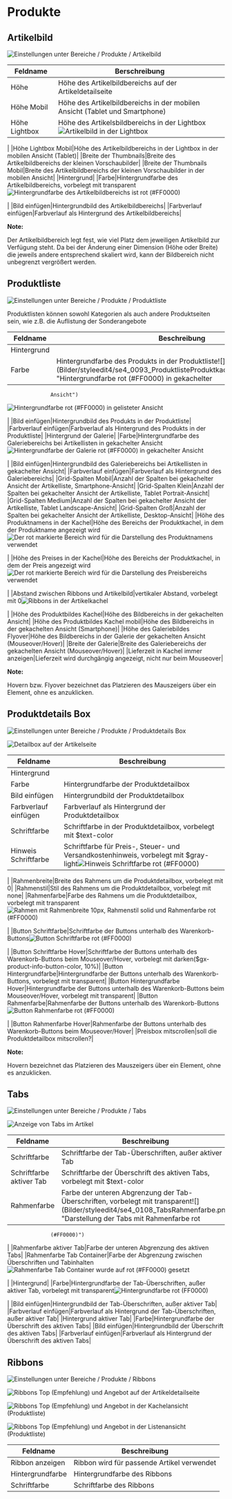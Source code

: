 # Produkte 

## Artikelbild 

![](Bilder/styleedit4/se4_0089_BereicheProdukteArtikelbild.png "Einstellungen unter Bereiche / Produkte /
        Artikelbild")

|Feldname|Berschreibung|
|--------|-------------|
|Höhe|Höhe des Artikelbildbereichs auf der Artikeldetailseite|
|Höhe Mobil|Höhe des Artikelbildbereichs in der mobilen Ansicht \(Tablet und Smartphone\)|
|Höhe Lightbox|Höhe des Artikelsbildbereichs in der Lightbox![](Bilder/styleedit4/se4_0090_ArtikelbildLightbox.png "Artikelbild in der Lightbox")

|
|Höhe Lightbox Mobil|Höhe des Artikelbildbereichs in der Lightbox in der mobilen Ansicht \(Tablet\)|
|Breite der Thumbnails|Breite des Artikelbildbereichs der kleinen Vorschaubilder|
|Breite der Thumbnails Mobil|Breite des Artikelbildbereichs der kleinen Vorschaubilder in der mobilen Ansicht|
|Hintergrund|
|Farbe|Hintergrundfarbe des Artikelbildbereichs, vorbelegt mit transparent![](Bilder/styleedit4/se4_0091_ArtikelbildHIntergrundfarbe.png "Hintergrundfarbe des Artikelbildbereichs ist rot
                  (#FF0000)")

|
|Bild einfügen|Hintergrundbild des Artikelbildbereichs|
|Farbverlauf einfügen|Farbverlauf als Hintergrund des Artikelbildbereichs|

**Note:**

Der Artikelbildbereich legt fest, wie viel Platz dem jeweiligen Artikelbild zur Verfügung steht. Da bei der Änderung einer Dimension \(Höhe oder Breite\) die jeweils andere entsprechend skaliert wird, kann der Bildbereich nicht unbegrenzt vergrößert werden.

## Produktliste 

![](Bilder/styleedit4/se4_0092_BereicheProdukteProduktliste.png "Einstellungen unter Bereiche / Produkte /
        Produktliste")

Produktlisten können sowohl Kategorien als auch andere Produktseiten sein, wie z.B. die Auflistung der Sonderangebote

|Feldname|Beschreibung|
|--------|------------|
|Hintergrund|
|Farbe|Hintergrundfarbe des Produkts in der Produktliste![](Bilder/styleedit4/se4_0093_ProduktlisteProduktkachelHintergrundfarbe.png "Hintergrundfarbe rot (#FF0000) in gekachelter
                  Ansicht")

![](Bilder/styleedit4/se4_0094_ProduktlisteProdukteintragHintergrundfarbe.png "Hintergrundfarbe rot (#FF0000) in gelisteter
                  Ansicht")

|
|Bild einfügen|Hintergrundbild des Produkts in der Produktliste|
|Farbverlauf einfügen|Farbverlauf als Hintergrund des Produkts in der Produktliste|
|Hintergrund der Galerie|
|Farbe|Hintergrundfarbe des Galeriebereichs bei Artikellisten in gekachelter Ansicht![](Bilder/styleedit4/se4_0095_ProduktlisteHintergrundfarbeGalerie.png "Hintergrundfarbe der Galerie rot (#FF0000) in
                  gekachelter Ansicht")

|
|Bild einfügen|Hintergrundbild des Galeriebereichs bei Artikellisten in gekachelter Ansicht|
|Farbverlauf einfügen|Farbverlauf als Hintergrund des Galeriebereichs|
|Grid-Spalten Mobil|Anzahl der Spalten bei gekachelter Ansicht der Artikelliste, Smartphone-Ansicht|
|Grid-Spalten Klein|Anzahl der Spalten bei gekachelter Ansicht der Artikelliste, Tablet Portrait-Ansicht|
|Grid-Spalten Medium|Anzahl der Spalten bei gekachelter Ansicht der Artikelliste, Tablet Landscape-Ansicht|
|Grid-Spalten Groß|Anzahl der Spalten bei gekachelter Ansicht der Artikelliste, Desktop-Ansicht|
|Höhe des Produktnamens in der Kachel|Höhe des Bereichs der Produktkachel, in dem der Produktname angezeigt wird![](Bilder/styleedit4/se4_0096_ProduktlisteHoeheProduktname.png "Der rot markierte Bereich wird für die Darstellung
                  des Produktnamens verwendet")

|
|Höhe des Preises in der Kachel|Höhe des Bereichs der Produktkachel, in dem der Preis angezeigt wird![](Bilder/styleedit4/se4_0097_ProduktlisteHoehePreis.png "Der rot markierte Bereich wird für die Darstellung
                  des Preisbereichs verwendet")

|
|Abstand zwischen Ribbons und Artikelbild|vertikaler Abstand, vorbelegt mit 0![](Bilder/styleedit4/se4_0100_RibbonsArtikelkachel.png "Ribbons in der Artikelkachel")

|
|Höhe des Produktbildes Kachel|Höhe des Bildbereichs in der gekachelten Ansicht|
|Höhe des Produktbildes Kachel mobil|Höhe des Bildbereichs in der gekachelten Ansicht \(Smartphone\)|
|Höhe des Galeriebildes Flyover|Höhe des Bildbereichs in der Galerie der gekachelten Ansicht \(Mouseover/Hover\)|
|Breite der Galerie|Breite des Galeriebereichs der gekachelten Ansicht \(Mouseover/Hover\)|
|Lieferzeit in Kachel immer anzeigen|Lieferzeit wird durchgängig angezeigt, nicht nur beim Mouseover|

**Note:**

Hovern bzw. Flyover bezeichnet das Platzieren des Mauszeigers über ein Element, ohne es anzuklicken.

## Produktdetails Box 

![](Bilder/styleedit4/se4_0099_BereicheProdukteProduktdetailsBox.png "Einstellungen unter Bereiche / Produkte /
        Produktdetails Box")

![](Bilder/styleedit4/se4_0101_Produktdetailbox.png "Detailbox auf der Artikelseite")

|Feldname|Beschreibung|
|--------|------------|
|Hintergrund|
|Farbe|Hintergrundfarbe der Produktdetailbox|
|Bild einfügen|Hintergrundbild der Produktdetailbox|
|Farbverlauf einfügen|Farbverlauf als Hintergrund der Produktdetailbox|
|Schriftfarbe|Schriftfarbe in der Produktdetailbox, vorbelegt mit $text-color|
|Hinweis Schriftfarbe|Schriftfarbe für Preis-, Steuer- und Versandkostenhinweis, vorbelegt mit $gray-light![](Bilder/styleedit4/se4_0102_ProduktdetailboxSchriftfarbeHinweis.png "Hinweis Schriftfarbe rot (#FF0000)")

|
|Rahmenbreite|Breite des Rahmens um die Produktdetailbox, vorbelegt mit 0|
|Rahmenstil|Stil des Rahmens um die Produktdetailbox, vorbelegt mit none|
|Rahmenfarbe|Farbe des Rahmens um die Produktdetailbox, vorbelegt mit transparent![](Bilder/styleedit4/se4_0103_ProduktdetailboxRahmen.png "Rahmen mit Rahmenbreite 10px,
                  Rahmenstil solid und
                  Rahmenfarbe rot (#FF0000)")

|
|Button Schriftfarbe|Schriftfarbe der Buttons unterhalb des Warenkorb-Buttons![](Bilder/styleedit4/se4_0104_ProduktdetailboxButtonSchriftfarbe.png "Button Schriftfarbe rot (#FF0000)")

|
|Button Schriftfarbe Hover|Schriftfarbe der Buttons unterhalb des Warenkorb-Buttons beim Mouseover/Hover, vorbelegt mit darken\($gx-product-info-button-color, 10%\)|
|Button Hintergrundfarbe|Hintergrundfarbe der Buttons unterhalb des Warenkorb-Buttons, vorbelegt mit transparent|
|Button Hintergrundfarbe Hover|Hintergrundfarbe der Buttons unterhalb des Warenkorb-Buttons beim Mouseover/Hover, vorbelegt mit transparent|
|Button Rahmenfarbe|Rahmenfarbe der Buttons unterhalb des Warenkorb-Buttons![](Bilder/styleedit4/se4_0105_ProduktdetailboxButtonRahmenfarbe.png "Button Rahmenfarbe rot (#FF0000)")

|
|Button Rahmenfarbe Hover|Rahmenfarbe der Buttons unterhalb des Warenkorb-Buttons beim Mouseover/Hover|
|Preisbox mitscrollen|soll die Produktdetailbox mitscrollen?|

**Note:**

Hovern bezeichnet das Platzieren des Mauszeigers über ein Element, ohne es anzuklicken.

## Tabs 

![](Bilder/styleedit4/se4_0106_BereicheProdukteTabs.png "Einstellungen unter Bereiche / Produkte /
        Tabs")

![](Bilder/styleedit4/se4_0107_Tabs.png "Anzeige von Tabs im Artikel")

|Feldname|Beschreibung|
|--------|------------|
|Schriftfarbe|Schriftfarbe der Tab-Überschriften, außer aktiver Tab|
|Schriftfarbe aktiver Tab|Schriftfarbe der Überschrift des aktiven Tabs, vorbelegt mit $text-color|
|Rahmenfarbe|Farbe der unteren Abgrenzung der Tab-Überschriften, vorbelegt mit transparent![](Bilder/styleedit4/se4_0108_TabsRahmenfarbe.png "Darstellung der Tabs mit Rahmenfarbe rot
                  (#FF0000)")

|
|Rahmenfarbe aktiver Tab|Farbe der unteren Abgrenzung des aktiven Tabs|
|Rahmenfarbe Tab Container|Farbe der Abgrenzung zwischen Überschriften und Tabinhalten![](Bilder/styleedit4/se4_0109_TabsRahmenfarbeTabContainer.png "Rahmenfarbe Tab Container wurde auf rot (#FF0000)
                  gesetzt")

|
|Hintergrund|
|Farbe|Hintergrundfarbe der Tab-Überschriften, außer aktiver Tab, vorbelegt mit transparent![](Bilder/styleedit4/se4_0110_TabsHintergrundfarbe.png "Hintergrundfarbe rot (FF0000)")

|
|Bild einfügen|Hintergrundbild der Tab-Überschriften, außer aktiver Tab|
|Farbverlauf einfügen|Farbverlauf als Hintergrund der Tab-Überschriften, außer aktiver Tab|
|Hintergrund aktiver Tab|
|Farbe|Hintergrundfarbe der Überschrift des aktiven Tabs|
|Bild einfügen|Hintergrundbild der Überschrift des aktiven Tabs|
|Farbverlauf einfügen|Farbverlauf als Hintergrund der Überschrift des aktiven Tabs|

## Ribbons 

![](Bilder/styleedit4/se4_0111_BereicheProdukteRibbons.png "Einstellungen unter Bereiche / Produkte /
        Ribbons")

![](Bilder/styleedit4/se4_0112_RibbonsDetailseite.png "Ribbons Top (Empfehlung) und
        Angebot auf der Artikeldetailseite")

![](Bilder/styleedit4/se4_0113_RibbonsKachel.png "Ribbons Top (Empfehlung) und
        Angebot in der Kachelansicht (Produktliste)")

![](Bilder/styleedit4/se4_0114_RibbonsListe.png "Ribbons Top (Empfehlung) und
        Angebot in der Listenansicht (Produktliste)")

|Feldname|Beschreibung|
|--------|------------|
|Ribbon anzeigen|Ribbon wird für passende Artikel verwendet|
|Hintergrundfarbe|Hintergrundfarbe des Ribbons|
|Schriftfarbe|Schriftfarbe des Ribbons|



